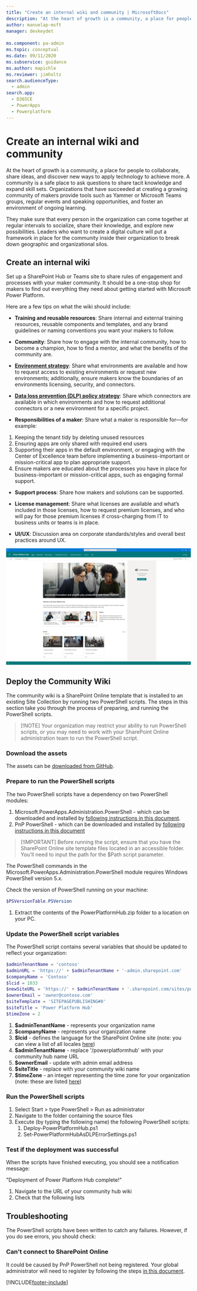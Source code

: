 ```yaml
---
title: "Create an internal wiki and community | MicrosoftDocs"
description: "At the heart of growth is a community, a place for people to collaborate, share ideas and discover new ways to apply technology to achieve more."
author: manuelap-msft
manager: devkeydet

ms.component: pa-admin
ms.topic: conceptual
ms.date: 09/11/2020
ms.subservice: guidance
ms.author: mapichle
ms.reviewer: jimholtz
search.audienceType: 
  - admin
search.app: 
  - D365CE
  - PowerApps
  - Powerplatform
---
```

# Create an internal wiki and community

At the heart of growth is a community, a place for people to collaborate, share ideas, and discover new ways to apply technology to achieve more. A community is a safe place to ask questions to share tacit knowledge and expand skill sets. Organizations that have succeeded at creating a growing community of makers provide tools such as Yammer or Microsoft Teams groups, regular events and speaking opportunities, and foster an environment of ongoing learning. 

They make sure that every person in the organization can come together at regular intervals to socialize, share their knowledge, and explore new possibilities. Leaders who want to create a digital culture will put a framework in place for the community inside their organization to break down geographic and organizational silos.

## Create an internal wiki

Set up a SharePoint Hub or Teams site to share rules of engagement and processes with your maker community. It should be a one-stop shop for makers to find out everything they need about getting started with Microsoft Power Platform.

Here are a few tips on what the wiki should include:

- **Training and reusable resources**: Share internal and external training resources, reusable components and templates, and any brand guidelines or naming conventions you want your makers to follow.

- **Community**: Share how to engage with the internal community, how to become a champion, how to find a mentor, and what the benefits of the community are.

- **[Environment strategy](environment-strategy.md)**: Share what environments are available and how to request access to existing environments or request new environments; additionally, ensure makers know the boundaries of an environments licensing, security, and connectors.

- **[Data loss prevention (DLP) policy strategy](dlp-strategy.md)**: Share which connectors are available in which environments and how to request additional connectors or a new environment for a specific project.

- **Responsibilities of a maker**: Share what a maker is responsible for—for example:

1. Keeping the tenant tidy by deleting unused resources
1. Ensuring apps are only shared with required end users
1. Supporting their apps in the default environment, or engaging with the Center of Excellence team before implementing a business-important or mission-critical app to plan appropriate support. 
1. Ensure makers are educated about the processes you have in place for business-important or mission-critical apps, such as engaging formal support.

- **Support process**: Share how makers and solutions can be supported.

- **License management**: Share what licenses are available and what’s included in those licenses, how to request premium licenses, and who will pay for those premium licenses if cross-charging from IT to business units or teams is in place.

- **UI/UX**: Discussion area on corporate standards/styles and overall best practices around UX.

![Sample Microsoft Power Platform wiki page.](media/wiki.png "Sample Microsoft Power Platform wiki page")

## Deploy the Community Wiki

The community wiki is a SharePoint Online template that is installed to an existing Site Collection by running two PowerShell scripts.
The steps in this section take you through the process of preparing, and running the PowerShell scripts.

> [!NOTE] Your organization may restrict your ability to run PowerShell scripts, or you may need to work with your SharePoint  Online administration team to run the PowerShell script.

### Download the assets

The assets can be [downloaded from GitHub](https://github.com/microsoft/coe-starter-kit/tree/main/CenterofExcellenceResources/Release).  

### Prepare to run the PowerShell scripts

The two PowerShell scripts have a dependency on two PowerShell modules:

1. Microsoft.PowerApps.Administration.PowerShell - which can be downloaded and installed by [following instructions in this document](power-platform/admin/powerapps-powershell#installation).
1. PnP PowerShell - which can be downloaded and installed by [following instructions in this document](https://github.com/pnp/powershell)

> [!IMPORTANT] Before running the script, ensure that you have the SharePoint Online site template files located in an accessible folder.  You'll need to input the path for the $Path script parameter.

The PowerShell commands in the Microsoft.PowerApps.Administration.PowerShell module requires Windows PowerShell version 5.x.

Check the version of PowerShell running on your machine:

```powershell
$PSVersionTable.PSVersion
```

1. Extract the contents of the PowerPlatformHub.zip folder to a location on your PC.

### Update the PowerShell script variables

The PowerShell script contains several variables that should be updated to reflect your organization:

```powershell
$adminTenantName = 'contoso'
$adminURL = 'https://' + $adminTenantName + '-admin.sharepoint.com'
$companyName = 'Contoso'
$lcid = 1033
$newSiteURL = 'https://' + $adminTenantName + '.sharepoint.com/sites/powerplatformhub'
$ownerEmail = 'owner@contoso.com'
$siteTemplate = 'SITEPAGEPUBLISHING#0'
$siteTitle = 'Power Platform Hub'
$timeZone = 2
```

1. **$adminTenantName** - represents your organization name
1. **$companyName** - represents your organization name
1. **$lcid** - defines the language for the SharePoint Online site (note: you can view a list of all locales [here](/openspecs/office_standards/ms-oe376/6c085406-a698-4e12-9d4d-c3b0ee3dbc4a))
1. **$adminTenantName** - replace  '/powerplatformhub' with your community hub name URL
1. **$ownerEmail** - update with admin email address
1. **$siteTitle** - replace with your community wiki name
1. **$timeZone** - an integer representing the time zone for your organization (note: these are listed [here](https://learn.microsoft.com/en-us/dotnet/api/microsoft.sharepoint.spregionalsettings.timezones?view=sharepoint-server))

### Run the PowerShell scripts

1. Select Start > type PowerShell > Run as administrator
1. Navigate to the folder containing the source files
1. Execute (by typing the following name) the following PowerShell scripts:
    1. Deploy-PowerPlatformHub.ps1
    1. Set-PowerPlatformHubAsDLPErrorSettings.ps1

### Test if the deployment was successful

When the scripts have finished executing, you should see a notification message:

"Deployment of Power Platform Hub complete!"

1. Navigate to the URL of your community hub wiki
1. Check that the following lists

## Troubleshooting

The PowerShell scripts have been written to catch any failures. However, if you do see errors, you should check:

### Can't connect to SharePoint Online

It could be caused by PnP PowerShell not being registered.  Your global administrator will need to register by following the steps [in this document](https://pnp.github.io/powershell/articles/authentication.html).


[!INCLUDE[footer-include](../../includes/footer-banner.md)]